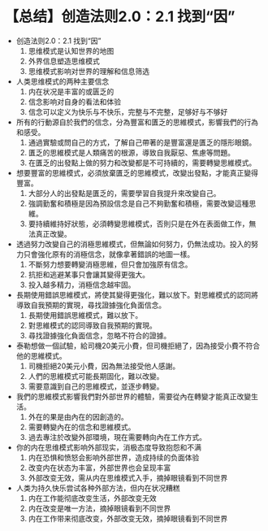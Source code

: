# 【总结】创造法则2.0：2.1 找到“因”

-   创造法则2.0：2.1 找到“因”
    1.  思维模式是认知世界的地图
    2.  外界信息塑造思维模式
    3.  思维模式影响对世界的理解和信息筛选
-   人类思维模式的两种主要信念
    1.  内在状况是丰富的或匮乏的
    2.  信念影响对自身的看法和体验
    3.  信念可以定义为快乐与不快乐，完整与不完整，足够好与不够好
-   所有的行動源自於我們的信念，分為豐富和匱乏的思維模式，影響我們的行為和感受。
    1.  通過實驗或問自己的方式，了解自己帶著的是豐富還是匱乏的隱形眼鏡。
    2.  匱乏的思維模式是人類痛苦的根源，導致自我厭惡、焦慮等問題。
    3.  在匱乏的出發點上做的努力和改變都是不可持續的，需要轉變思維模式。
-   想要豐富的思維模式，必須放棄匱乏的思維模式，改變出發點，才能真正變得豐富。
    1.  大部分人的出發點是匱乏的，需要學習自我提升來改變自己。
    2.  強調勤奮和積極是因為預設信念是自己不夠勤奮和積極，需要改變這種思維。
    3.  要持續維持好狀態，必須轉變思維模式，否則只是在外在表面做工作，無法真正改變。
-   透過努力改變自己的消極思維模式，但無論如何努力，仍無法成功。投入的努力只會強化原有的消極信念，就像拿著錯誤的地圖一樣。
    1.  不斷努力想要轉變消極思維，但只會加強原有信念。
    2.  抗拒和逃避某事只會讓其變得更強大。
    3.  投入越多精力，消極信念越牢固。
-   長期使用錯誤思維模式，將使其變得更強化，難以放下。對思維模式的認同將導致自我預期的實現，尋找證據強化負面信念。
    1.  長期使用錯誤思維模式，難以放下。
    2.  對思維模式的認同導致自我預期的實現。
    3.  尋找證據強化負面信念，忽略不符合的證據。
-   泰勒想做一個試驗，給司機20美元小費，但司機拒絕了，因為接受小費不符合他的思維模式。
    1.  司機拒絕20美元小費，因為無法接受他人感謝。
    2.  人們的思維模式可能長期固化，難以改變。
    3.  需要意識到自己的思維模式，並逐步轉變。
-   我們的思維模式影響我們對外部世界的體驗，需要從內在轉變才能真正改變生活。
    1.  外在的果是由內在的因創造的。
    2.  需要轉變內在的信念和思維模式。
    3.  過去專注於改變外部環境，現在需要轉向內在工作方式。
-   你的内在思维模式影响外部现实，消极态度导致抱怨和不满
    1.  内在恐惧和愤怒会影响外部世界，造成持续的负面体验
    2.  改变内在状态为丰富，外部世界也会呈现丰富
    3.  外部改变无效，需从内在思维模式入手，摘掉眼镜看到不同世界
-   人类为持久快乐尝试各种外部方法，但内在状况糟糕
    1.  内在工作能彻底改变生活，外部改变无效
    2.  内在改变是唯一方法，摘掉眼镜看到不同世界
    3.  内在工作带来彻底改变，外部改变无效，摘掉眼镜看到不同世界